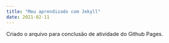 ```yaml
---
title: "Meu aprendizado com Jekyll"
date: 2021-02-11
---
```


Criado o arquivo para conclusão de atividade do Github Pages. 
